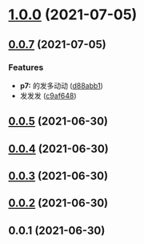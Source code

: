 # [1.0.0](https://github.com/zhangwang945/lerna-demo/compare/v0.0.7...v1.0.0) (2021-07-05)



## [0.0.7](https://github.com/zhangwang945/lerna-demo/compare/v0.0.5...v0.0.7) (2021-07-05)


### Features

* **p7:** 的发多动动 ([d88abb1](https://github.com/zhangwang945/lerna-demo/commit/d88abb197e943354333b0b258e638673b153744e))
* 发发发 ([c9af648](https://github.com/zhangwang945/lerna-demo/commit/c9af64891e7267a0fde2de3f7ffcf5a4d61d3a1b))



## [0.0.5](https://github.com/zhangwang945/lerna-demo/compare/v0.0.4...v0.0.5) (2021-06-30)



## [0.0.4](https://github.com/zhangwang945/lerna-demo/compare/v0.0.3...v0.0.4) (2021-06-30)



## [0.0.3](https://github.com/zhangwang945/lerna-demo/compare/v0.0.2...v0.0.3) (2021-06-30)



## [0.0.2](https://github.com/zhangwang945/lerna-demo/compare/v0.0.1...v0.0.2) (2021-06-30)



## 0.0.1 (2021-06-30)



